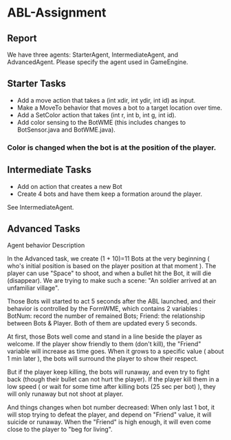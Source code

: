 
ABL-Assignment
====================

## Report

We have three agents: StarterAgent, IntermediateAgent, and AdvancedAgent.
Please specify the agent used in GameEngine.


Starter Tasks
--------------------
* Add a move action that takes a (int xdir, int ydir, int id) as input.
* Make a MoveTo behavior that moves a bot to a target location over time.
* Add a SetColor action that takes (int r, int b, int g, int id).
* Add color sensing to the BotWME (this includes changes to BotSensor.java and BotWME.java).

 ### Color is changed when the bot is at the position of the player.


Intermediate Tasks
--------------------
* Add on action that creates a new Bot
* Create 4 bots and have them keep a formation around the player.

See IntermediateAgent.

Advanced Tasks
--------------------
Agent behavior Description

In the Advanced task, we create (1 + 10)=11 Bots at the very beginning ( who's initial position is based on the player position at that moment ).
The player can use "Space" to shoot, and when a bullet hit the Bot, it will die (disappear).
We are trying to make such a scene: "An soldier arrived at an unfamiliar village".

Those Bots will started to act 5 seconds after the ABL launched, and their behavior is controlled by the FormWME, which contains 2 variables :
BotNum: record the number of remained Bots;
Friend: the relationship between Bots & Player.
Both of them are updated every 5 seconds.

At first, those Bots well come and stand in a line beside the player as welcome.
If the player show friendly to them (don't kill), the "Friend" variable will increase as time goes. When it grows to a specific value ( about 1 min later ), the bots will surround the player to show their respect.

But if the player keep killing, the bots will runaway, and even try to fight back (though their bullet can not hurt the player). If the player kill them in a low speed ( or wait for some time after killing bots (25 sec per bot) ), they will only runaway but not shoot at player.

And things changes when bot number decreased: When only last 1 bot, it will stop trying to defeat the player, and depend on "Friend" value, it will suicide or runaway. When the "Friend" is high enough, it will even come close to the player to "beg for living".

